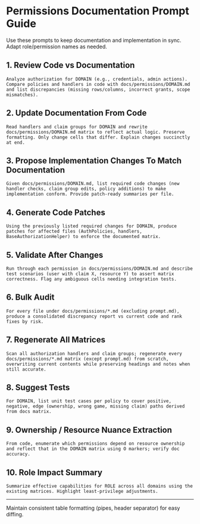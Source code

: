 # Permissions Documentation Prompt Guide

Use these prompts to keep documentation and implementation in sync. Adapt role/permission names as needed.

## 1. Review Code vs Documentation
```
Analyze authorization for DOMAIN (e.g., credentials, admin actions). Compare policies and handlers in code with docs/permissions/DOMAIN.md and list discrepancies (missing rows/columns, incorrect grants, scope mismatches).
```

## 2. Update Documentation From Code
```
Read handlers and claim groups for DOMAIN and rewrite docs/permissions/DOMAIN.md matrix to reflect actual logic. Preserve formatting. Only change cells that differ. Explain changes succinctly at end.
```

## 3. Propose Implementation Changes To Match Documentation
```
Given docs/permissions/DOMAIN.md, list required code changes (new handler checks, claim group edits, policy additions) to make implementation conform. Provide patch-ready summaries per file.
```

## 4. Generate Code Patches
```
Using the previously listed required changes for DOMAIN, produce patches for affected files (AuthPolicies, handlers, BaseAuthorizationHelper) to enforce the documented matrix.
```

## 5. Validate After Changes
```
Run through each permission in docs/permissions/DOMAIN.md and describe test scenarios (user with claim X, resource Y) to assert matrix correctness. Flag any ambiguous cells needing integration tests.
```

## 6. Bulk Audit
```
For every file under docs/permissions/*.md (excluding prompt.md), produce a consolidated discrepancy report vs current code and rank fixes by risk.
```

## 7. Regenerate All Matrices
```
Scan all authorization handlers and claim groups; regenerate every docs/permissions/*.md matrix (except prompt.md) from scratch, overwriting current contents while preserving headings and notes when still accurate.
```

## 8. Suggest Tests
```
For DOMAIN, list unit test cases per policy to cover positive, negative, edge (ownership, wrong game, missing claim) paths derived from docs matrix.
```

## 9. Ownership / Resource Nuance Extraction
```
From code, enumerate which permissions depend on resource ownership and reflect that in the DOMAIN matrix using O markers; verify doc accuracy.
```

## 10. Role Impact Summary
```
Summarize effective capabilities for ROLE across all domains using the existing matrices. Highlight least-privilege adjustments.
```

---
Maintain consistent table formatting (pipes, header separator) for easy diffing.
